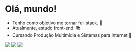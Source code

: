 <h1> Olá, mundo! </h1>

 - Tenho como objetivo me tornar full stack. 🤖
 - Atualmente, estudo front-end. 📚
 - Cursando Produção Multimídia e Sistemas para Internet 🎈

<p align="right">
 </p>
 
 <div> 
  <a href="https://instagram.com/marsbzrb" target="_blank"><img src="https://img.shields.io/badge/-Instagram-%23E4405F?style=for-the-badge&logo=instagram&logoColor=white" target="_blank"></a>
  <a href = "mailto:marciabarbosaads@gmail.com"><img src="https://img.shields.io/badge/-Gmail-%23333?style=for-the-badge&logo=gmail&logoColor=white" target="_blank"></a>
  <a href="https://www.linkedin.com/in/marcia-barbosa-868b25272/" target="_blank"><img src="https://img.shields.io/badge/-LinkedIn-%230077B5?style=for-the-badge&logo=linkedin&logoColor=white" target="_blank"></a> 

</div>

